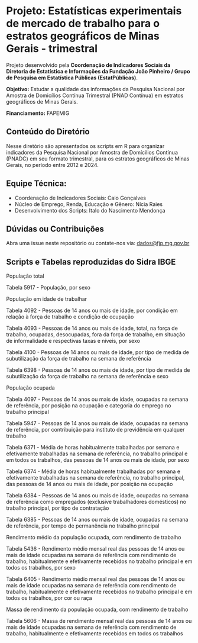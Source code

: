 # Projeto: Estatísticas experimentais de mercado de trabalho para o estratos geográficos de Minas Gerais - trimestral

Projeto desenvolvido pela **Coordenação de Indicadores Sociais da Diretoria de Estatística e Informações da Fundação João Pinheiro / Grupo de Pesquisa em Estatística Públicas (EstatPúblicas)**.  

**Objetivo:** Estudar a qualidade das informações da Pesquisa Nacional por Amostra de Domicílios Contínua Trimestral (PNAD Contínua) em estratos geográficos de Minas Gerais.  

**Financiamento:** FAPEMIG  

## Conteúdo do Diretório
Nesse diretório são apresentados os scripts em R para organizar indicadores da Pesquisa Nacional por Amostra de Domícilios Contínua (PNADC) em seu formato trimestral, para os estratos geográficos de Minas Gerais, no período entre 2012 e 2024. 

## Equipe Técnica:
- Coordenação de Indicadores Sociais: Caio Gonçalves
- Núcleo de Emprego, Renda, Educação e Gênero: Nícia Raies
- Desenvolvimento dos Scripts: Italo do Nascimento Mendonça

## Dúvidas ou Contribuições
Abra uma issue neste repositório ou contate-nos via: dados@fjp.mg.gov.br

## Scripts e Tabelas reproduzidas do Sidra IBGE

População total

Tabela 5917 - População, por sexo



População em idade de trabalhar

Tabela 4092 - Pessoas de 14 anos ou mais de idade, por condição em relação à força de trabalho e condição de ocupação

Tabela 4093 - Pessoas de 14 anos ou mais de idade, total, na força de trabalho, ocupadas, desocupadas, fora da força de trabalho, em situação de informalidade e respectivas taxas e níveis, por sexo

Tabela 4100 - Pessoas de 14 anos ou mais de idade, por tipo de medida de subutilização da força de trabalho na semana de referência

Tabela 6398 - Pessoas de 14 anos ou mais de idade, por tipo de medida de subutilização da força de trabalho na semana de referência e sexo



População ocupada

Tabela 4097 - Pessoas de 14 anos ou mais de idade, ocupadas na semana de referência, por posição na ocupação e categoria do emprego no trabalho principal

Tabela 5947 - Pessoas de 14 anos ou mais de idade, ocupadas na semana de referência, por contribuição para instituto de previdência em qualquer trabalho

Tabela 6371 - Média de horas habitualmente trabalhadas por semana e efetivamente trabalhadas na semana de referência, no trabalho principal e em todos os trabalhos, das pessoas de 14 anos ou mais de idade, por sexo

Tabela 6374 - Média de horas habitualmente trabalhadas por semana e efetivamente trabalhadas na semana de referência, no trabalho principal, das pessoas de 14 anos ou mais de idade, por posição na ocupação

Tabela 6384 - Pessoas de 14 anos ou mais de idade, ocupadas na semana de referência como empregados (exclusive trabalhadores domésticos) no trabalho principal, por tipo de contratação

Tabela 6385 - Pessoas de 14 anos ou mais de idade, ocupadas na semana de referência, por tempo de permanência no trabalho principal



Rendimento médio da população ocupada, com rendimento de trabalho

Tabela 5436 - Rendimento médio mensal real das pessoas de 14 anos ou mais de idade ocupadas na semana de referência com rendimento de trabalho, habitualmente e efetivamente recebidos no trabalho principal e em todos os trabalhos, por sexo

Tabela 6405 - Rendimento médio mensal real das pessoas de 14 anos ou mais de idade ocupadas na semana de referência com rendimento de trabalho, habitualmente e efetivamente recebidos no trabalho principal e em todos os trabalhos, por cor ou raça



Massa de rendimento da população ocupada, com rendimento de trabalho

Tabela 5606 - Massa de rendimento mensal real das pessoas de 14 anos ou mais de idade ocupadas na semana de referência com rendimento de trabalho, habitualmente e efetivamente recebidos em todos os trabalhos
